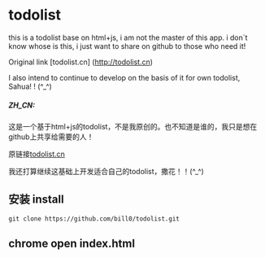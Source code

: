 # todolist
this is a todolist base on html+js, i am not the master of this app. i don`t know whose is this, i just want to share on github to those who need it!

Original link [todolist.cn] (http://todolist.cn)

I also intend to continue to develop on the basis of it for own todolist, Sahua! ! (^_^)


##### ZH_CN:

这是一个基于html+js的todolist，不是我原创的。也不知道是谁的，我只是想在github上共享给需要的人！

原链接[todolist.cn](http://todolist.cn)

我还打算继续这基础上开发适合自己的todolist，撒花！！(^_^)

## 安装 install
`git clone https://github.com/bill0/todolist.git`

## chrome open index.html
